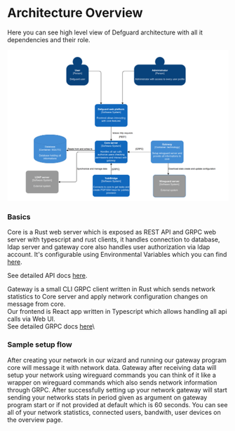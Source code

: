 # Architecture Overview

Here you can see high level view of Defguard architecture with all it dependencies and their role.

![High level look at Defguard architecture ](../.gitbook/assets/architecture.png)

### Basics

Core is a Rust web server which is exposed as REST API and GRPC web server with typescript and rust clients, it handles connection to database, ldap server and gateway core also handles user authorization via ldap account. It's configurable using Environmental Variables which you can find [here](environmental-variables-configuration.md).

See detailed API docs [here](https://google.com).

Gateway is a small CLI GRPC client written in Rust which sends network statistics to Core server and apply network configuration changes on message from core.\
Our frontend is React app written in Typescript which allows handling all api calls via Web UI.\
See detailed GRPC docs [here](https://google.com)\


### Sample setup flow

After creating your network in our wizard and running our gateway program core will message it with network data. Gateway after receiving data will setup your network using wireguard commands you can think of it like a wrapper on wireguard commands which also sends network information through GRPC. After successfully setting up your network gateway will start sending your networks stats in period given as argument on gateway program start or if not provided at default which is 60 seconds. You can see all of your network statistics, connected users, bandwith, user devices on the overview page.

